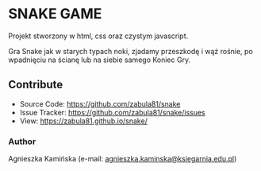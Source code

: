 # SNAKE GAME

Projekt stworzony w html, css oraz czystym javascript.

Gra Snake jak w starych typach noki, zjadamy przeszkodę i wąż rośnie, po wpadnięciu na ścianę lub na siebie samego Koniec Gry.
## Contribute

- Source Code: https://github.com/zabula81/snake
- Issue Tracker: https://github.com/zabula81/snake/issues
- View: https://zabula81.github.io/snake/

### Author

Agnieszka Kamińska (e-mail: [agnieszka.kaminska@ksiegarnia.edu.pl](mailto:agnieszka.kaminska@ksiegarnia.edu.pl))

